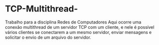 # TCP-Multithread-
Trabalho para a disciplina Redes de Computadores
Aqui ocorre uma conexão multithread de um servidor TCP com um cliente, e nele é possível vários clientes se conectarem a um mesmo servidor, enviar mensagens e solicitar o envio de um arquivo do servidor.
